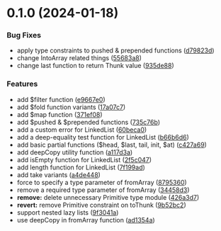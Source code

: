 

# 0.1.0 (2024-01-18)


### Bug Fixes

* apply type constraints to pushed & prepended functions ([d79823d](https://github.com/J3m3/lazy-thunk/commit/d79823d5dc3afb89d889db494efe164b2e900015))
* change IntoArray related things ([55683a8](https://github.com/J3m3/lazy-thunk/commit/55683a8da3fda4b2700c077cf846ab43e8c3df9d))
* change last function to return Thunk value ([935de88](https://github.com/J3m3/lazy-thunk/commit/935de885b2c29b42e4bcab32e10c63ce266651d8))


### Features

* add $filter function ([e9667e0](https://github.com/J3m3/lazy-thunk/commit/e9667e0f2d5d315fc67d59104bb6b57a526fb6c6))
* add $fold function variants ([17a07c7](https://github.com/J3m3/lazy-thunk/commit/17a07c75d912338522ddb2e2efa4c451202d9366))
* add $map function ([371ef08](https://github.com/J3m3/lazy-thunk/commit/371ef080d5f576c6e28874a9b7c3ee647d9fa728))
* add $pushed & $prepended functions ([735c76b](https://github.com/J3m3/lazy-thunk/commit/735c76b49cd0f6b1286a0df3dc622d485ca277e5))
* add a custom error for LinkedList ([60beca0](https://github.com/J3m3/lazy-thunk/commit/60beca07c21b770ff3ad1138ac1a11dd7783322f))
* add a deep-equality test function for LinkedList ([b66b6d6](https://github.com/J3m3/lazy-thunk/commit/b66b6d65c32e2bef7459a22a9427e883a81ae890))
* add basic partial functions ($head, $last, tail, init, $at) ([c427a69](https://github.com/J3m3/lazy-thunk/commit/c427a69f0fd3904c7c124285b116234881259016))
* add deepCopy utility function ([a117d3a](https://github.com/J3m3/lazy-thunk/commit/a117d3a5dc8cccf35a5c3b18461b498f4fddea1f))
* add isEmpty function for LinkedList ([2f5c047](https://github.com/J3m3/lazy-thunk/commit/2f5c0479145100cb5043f954d8deea54fdbefca2))
* add length function for LinkedList ([7f199ad](https://github.com/J3m3/lazy-thunk/commit/7f199ad3607b6da93430e44f5fadfdf325f150ba))
* add take variants ([a4de448](https://github.com/J3m3/lazy-thunk/commit/a4de448fca8166f23f3277c7a50bee5318fb65a5))
* force to specify a type parameter of fromArray ([8795360](https://github.com/J3m3/lazy-thunk/commit/8795360c88739332b2fc4a4bea5136806ebfbe8d))
* remove a required type parameter of fromArray ([34458d3](https://github.com/J3m3/lazy-thunk/commit/34458d3e231006dd3c83937e907681205fbb52c6))
* **remove:** delete unnecessary Primitive type module ([426a3d7](https://github.com/J3m3/lazy-thunk/commit/426a3d73aaac2db38e83938a7872bf395ffb9b8c))
* **revert:** remove Primitive constraint on toThunk ([9b52bc2](https://github.com/J3m3/lazy-thunk/commit/9b52bc2873b137a60ed6e20bcc71cb4647e71574))
* support nested lazy lists ([9f3041a](https://github.com/J3m3/lazy-thunk/commit/9f3041a1c45556ff965c7536d822019c71b791fd))
* use deepCopy in fromArray function ([ad1354a](https://github.com/J3m3/lazy-thunk/commit/ad1354a889ca1f908031b58665a8acaf09893653))
